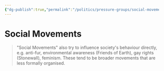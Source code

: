 ```yaml
---
{"dg-publish":true,"permalink":"/politics/pressure-groups/social-movements/","dgHomeLink":true,"dgPassFrontmatter":false}
---
```



# Social Movements
> "Social Movements" also try to influence society's behaviour directly, e.g. anti-fur, environmental awareness (Friends of Earth), gay rights (Stonewall), feminism. These tend to be broader movements that are less formally organised.